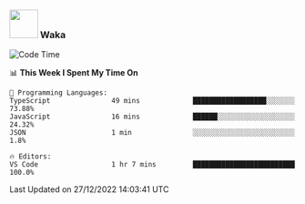 ### <img src="https://media.giphy.com/media/VgCDAzcKvsR6OM0uWg/giphy.gif" width="50"> Waka

  <!--START_SECTION:waka-->
![Code Time](http://img.shields.io/badge/Code%20Time-1%2C138%20hrs%2038%20mins-blue)

📊 **This Week I Spent My Time On** 

```text
💬 Programming Languages: 
TypeScript               49 mins             ██████████████████░░░░░░░   73.88% 
JavaScript               16 mins             ██████░░░░░░░░░░░░░░░░░░░   24.32% 
JSON                     1 min               ░░░░░░░░░░░░░░░░░░░░░░░░░   1.8%

🔥 Editors: 
VS Code                  1 hr 7 mins         █████████████████████████   100.0%

```


 Last Updated on 27/12/2022 14:03:41 UTC
<!--END_SECTION:waka-->
